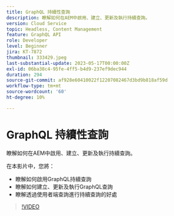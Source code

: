 ```yaml
---
title: GraphQL 持續性查詢
description: 瞭解如何在AEM中啟用、建立、更新及執行持續查詢。
version: Cloud Service
topic: Headless, Content Management
feature: GraphQL API
role: Developer
level: Beginner
jira: KT-7872
thumbnail: 333429.jpeg
last-substantial-update: 2023-05-17T00:00:00Z
exl-id: 06ba38c4-95fe-4ff5-b4d9-237ef9dec944
duration: 294
source-git-commit: af928e60410022f12207082467d3bd9b818af59d
workflow-type: tm+mt
source-wordcount: '60'
ht-degree: 10%

---
```


# GraphQL 持續性查詢

瞭解如何在AEM中啟用、建立、更新及執行持續查詢。

在本影片中，您將：

+ 瞭解如何啟用GraphQL持續查詢
+ 瞭解如何建立、更新及執行GraphQL查詢
+ 瞭解透過使用者端查詢進行持續查詢的好處

>[!VIDEO](https://video.tv.adobe.com/v/333429?quality=12&learn=on)
